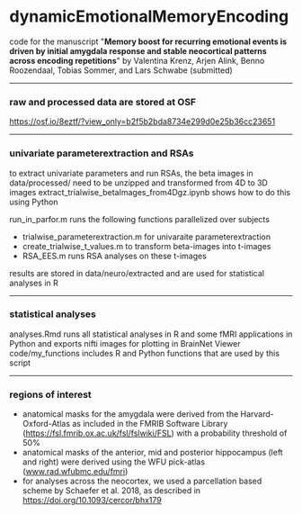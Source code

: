 # dynamicEmotionalMemoryEncoding

code for the manuscript 
"**Memory boost for recurring emotional events is driven by initial amygdala response and stable neocortical patterns across encoding repetitions**" 
by Valentina Krenz, Arjen Alink, Benno Roozendaal, Tobias Sommer, and Lars Schwabe (submitted)

---
### raw and processed data are stored at OSF
https://osf.io/8eztf/?view_only=b2f5b2bda8734e299d0e25b36cc23651

---
### univariate parameterextraction and RSAs
to extract univariate parameters and run RSAs, the beta images in data/processed/ need to be unzipped and transformed from 4D to 3D images
extract_trialwise_betaImages_from4Dgz.ipynb shows how to do this using Python

run_in_parfor.m runs the following functions parallelized over subjects
- trialwise_parameterextraction.m for univaraite parameterextraction
- create_trialwise_t_values.m to transform beta-images into t-images
- RSA_EES.m runs RSA analyses on these t-images

results are stored in data/neuro/extracted and are used for statistical analyses in R

---
### statistical analyses
analyses.Rmd runs all statistical analyses in R and some fMRI applications in Python and exports nifti images for plotting in BrainNet Viewer
code/my_functions includes R and Python functions that are used by this script

---
### regions of interest
- anatomical masks for the amygdala were derived from the Harvard-Oxford-Atlas as included in the FMRIB Software Library (https://fsl.fmrib.ox.ac.uk/fsl/fslwiki/FSL) with a probability threshold of 50%
- anatomical masks of the anterior, mid and posterior hippocampus (left and right) were derived using the WFU pick-atlas (www.rad.wfubmc.edu/fmri)
- for analyses across the neocortex, we used a parcellation based scheme by Schaefer et al. 2018, as described in https://doi.org/10.1093/cercor/bhx179 
